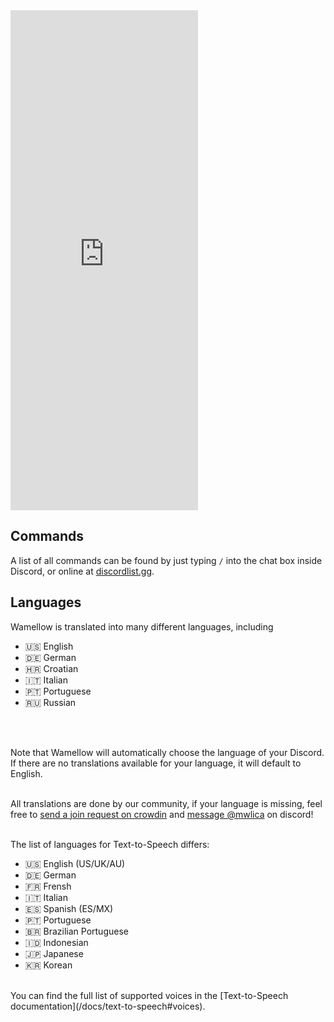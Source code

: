 <iframe src="https://e.widgetbot.io/channels/828676951023550495/1135588403782619317" height="800" frameborder="0" class="-mt-[2px]">
</iframe>

## Commands
A list of all commands can be found by just typing `/` into the chat box inside Discord, or online at [discordlist.gg](https://discordlist.gg/bot/1125449347451068437/commands).

## Languages
Wamellow is translated into many different languages, including
- 🇺🇸 English
- 🇩🇪 German
- 🇭🇷 Croatian
- 🇮🇹 Italian
- 🇵🇹 Portuguese
- 🇷🇺 Russian
<br />
<br />

Note that Wamellow will automatically choose the language of your Discord.
If there are no translations available for your language, it will default to English.
<br />
<br />

All translations are done by our community, if your language is missing, feel free to [send a join request on crowdin](https://crowdin.com/project/wamellow) and [message @mwlica](/support) on discord!
<br />
<br />

The list of languages for Text-to-Speech differs:
- 🇺🇸 English (US/UK/AU)
- 🇩🇪 German
- 🇫🇷 Frensh
- 🇮🇹 Italian
- 🇪🇸 Spanish (ES/MX)
- 🇵🇹 Portuguese
- 🇧🇷 Brazilian Portuguese
- 🇮🇩 Indonesian
- 🇯🇵 Japanese
- 🇰🇷 Korean
<br />
You can find the full list of supported voices in the [Text-to-Speech documentation](/docs/text-to-speech#voices).
